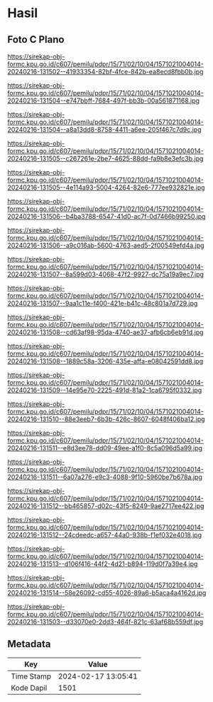 # Hasil

## Foto C Plano

https://sirekap-obj-formc.kpu.go.id/c607/pemilu/pdpr/15/71/02/10/04/1571021004014-20240216-131502--41933354-82bf-4fce-842b-ea8ecd8fbb0b.jpg

https://sirekap-obj-formc.kpu.go.id/c607/pemilu/pdpr/15/71/02/10/04/1571021004014-20240216-131504--e747bbff-7684-497f-bb3b-00a561871168.jpg

https://sirekap-obj-formc.kpu.go.id/c607/pemilu/pdpr/15/71/02/10/04/1571021004014-20240216-131504--a8a13dd8-8758-4411-a6ee-205f467c7d9c.jpg

https://sirekap-obj-formc.kpu.go.id/c607/pemilu/pdpr/15/71/02/10/04/1571021004014-20240216-131505--c267261e-2be7-4625-88dd-fa9b8e3efc3b.jpg

https://sirekap-obj-formc.kpu.go.id/c607/pemilu/pdpr/15/71/02/10/04/1571021004014-20240216-131505--4e114a93-5004-4264-82e6-777ee932821e.jpg

https://sirekap-obj-formc.kpu.go.id/c607/pemilu/pdpr/15/71/02/10/04/1571021004014-20240216-131506--b4ba3788-6547-41d0-ac7f-0d7466b99250.jpg

https://sirekap-obj-formc.kpu.go.id/c607/pemilu/pdpr/15/71/02/10/04/1571021004014-20240216-131506--a9c016ab-5600-4763-aed5-2f00549efd4a.jpg

https://sirekap-obj-formc.kpu.go.id/c607/pemilu/pdpr/15/71/02/10/04/1571021004014-20240216-131507--8a599d03-4068-47f2-9927-dc75a19a9ec7.jpg

https://sirekap-obj-formc.kpu.go.id/c607/pemilu/pdpr/15/71/02/10/04/1571021004014-20240216-131507--9aa1c11e-f400-421e-b41c-48c801a7d729.jpg

https://sirekap-obj-formc.kpu.go.id/c607/pemilu/pdpr/15/71/02/10/04/1571021004014-20240216-131508--cd63af98-95da-4740-ae37-afb6cb6eb91d.jpg

https://sirekap-obj-formc.kpu.go.id/c607/pemilu/pdpr/15/71/02/10/04/1571021004014-20240216-131508--1889c58a-3206-435e-affa-e08042591dd8.jpg

https://sirekap-obj-formc.kpu.go.id/c607/pemilu/pdpr/15/71/02/10/04/1571021004014-20240216-131509--14e95e70-2225-491d-81a2-1ca6795f0332.jpg

https://sirekap-obj-formc.kpu.go.id/c607/pemilu/pdpr/15/71/02/10/04/1571021004014-20240216-131510--88e3eeb7-6b3b-426c-8607-6048f406ba12.jpg

https://sirekap-obj-formc.kpu.go.id/c607/pemilu/pdpr/15/71/02/10/04/1571021004014-20240216-131511--e8d3ee78-dd09-49ee-a1f0-8c5a096d5a99.jpg

https://sirekap-obj-formc.kpu.go.id/c607/pemilu/pdpr/15/71/02/10/04/1571021004014-20240216-131511--6a07a276-e9c3-4088-9f10-5960be7b678a.jpg

https://sirekap-obj-formc.kpu.go.id/c607/pemilu/pdpr/15/71/02/10/04/1571021004014-20240216-131512--bb465857-d02c-43f5-8249-9ae2717ee422.jpg

https://sirekap-obj-formc.kpu.go.id/c607/pemilu/pdpr/15/71/02/10/04/1571021004014-20240216-131512--24cdeedc-a657-44a0-938b-f1ef032e4018.jpg

https://sirekap-obj-formc.kpu.go.id/c607/pemilu/pdpr/15/71/02/10/04/1571021004014-20240216-131513--d106f416-44f2-4d21-b894-119d0f7a39e4.jpg

https://sirekap-obj-formc.kpu.go.id/c607/pemilu/pdpr/15/71/02/10/04/1571021004014-20240216-131514--58e26092-cd55-4026-89a6-b5aca4a4162d.jpg

https://sirekap-obj-formc.kpu.go.id/c607/pemilu/pdpr/15/71/02/10/04/1571021004014-20240216-131503--d33070e0-2dd3-464f-821c-63af68b559df.jpg


## Metadata

| Key        | Value               |
| ---------- | ------------------- |
| Time Stamp | 2024-02-17 13:05:41 |
| Kode Dapil | 1501                |



